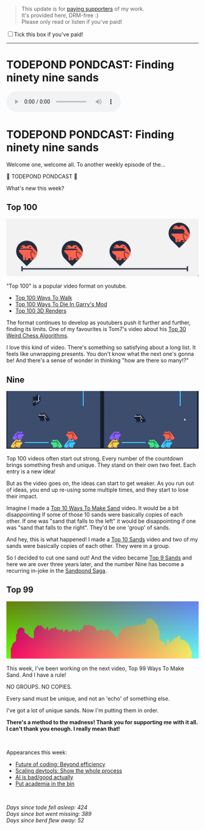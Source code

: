> This update is for [paying supporters](https://patreon.com/TodePond) of my work.<br>
> It's provided here, DRM-free :)<br>
> Please only read or listen if you've paid!

<input id="paid-checkbox" type="checkbox"><label for="paid-checkbox">Tick this box if you've paid!</label>

<script>
  const key = 'pondcast/paid'
  const paid = localStorage.getItem(key)
  const checkbox = document.getElementById('paid-checkbox')
  if (paid) {
    checkbox.checked = true
  }
  checkbox.addEventListener('change', () => {
    if (checkbox.checked) {
      localStorage.setItem(key, 'true')
    } else {
      localStorage.removeItem(key)
    }
  })
</script>

<hr>

# TODEPOND PONDCAST: Finding ninety nine sands

<audio controls>
  <source src="1.m4a" type="audio/x-m4a">
</audio>

# TODEPOND PONDCAST: Finding ninety nine sands

Welcome one, welcome all. To another weekly episode of the...

🐸 TODEPOND PONDCAST 🐸

What's new this week?

## Top 100

![chart of sands](1.png)

"Top 100" is a popular video format on youtube.

- [Top 100 Ways To Walk](https://www.youtube.com/watch?v=HEoUhlesN9E)
- [Top 100 Ways To Die In Garry's Mod](https://www.youtube.com/watch?v=NLijSNnLG4Y)
- [Top 100 3D Renders](https://www.youtube.com/watch?v=iKBs9l8jS6Q)

The format continues to develop as youtubers push it further and further, finding its limits. One of my favourites is Tom7's video about his [Top 30 Weird Chess Algorithms](https://www.youtube.com/watch?v=DpXy041BIlA).

I love this kind of video. There's something so satisfying about a long list. It feels like unwrapping presents. You don't know what the next one's gonna be! And there's a sense of wonder in thinking "how are there so many!?"

## Nine

![frogs](2.png)

Top 100 videos often start out strong. Every number of the countdown brings something fresh and unique. They stand on their own two feet. Each entry is a new idea!

But as the video goes on, the ideas can start to get weaker. As you run out of ideas, you end up re-using some multiple times, and they start to lose their impact.

Imagine I made a [Top 10 Ways To Make Sand](https://www.youtube.com/watch?v=BDyvjkAs5-Y) video. It would be a bit disappointing if some of those 10 sands were basically copies of each other. If one was "sand that falls to the left" it would be disappointing if one was "sand that falls to the right". They'd be one 'group' of sands.

And hey, this is what happened! I made a [Top 10 Sands](https://www.youtube.com/watch?v=BDyvjkAs5-Y) video and two of my sands were basically copies of each other. They were in a group.

So I decided to cut one sand out! And the video became [Top 9 Sands](https://www.youtube.com/watch?v=BDyvjkAs5-Y) and here we are over three years later, and the number Nine has become a recurring in-joke in the [Sandpond Saga](https://www.youtube.com/playlist?list=PL9uRa69RF-7ySCA9p13KOvzWjOOrxe46o).

## Top 99

![sands](3.png)

This week, I've been working on the next video, Top 99 Ways To Make Sand. And I have a rule!

NO GROUPS.
NO COPIES.

Every sand must be unique, and not an 'echo' of something else.

I've got a lot of unique sands. Now I'm putting them in order.

**There's a method to the madness! Thank you for supporting me with it all. I can't thank you enough. I really mean that!**

<br>

Appearances this week:

- [Future of coding: Beyond efficiency](https://futureofcoding.org/episodes/070)
- [Scaling devtools: Show the whole process](https://www.youtube.com/watch?v=yVAGf1zVde8)
- [AI is bad/good actually](https://www.todepond.com/wikiblogarden/better-computing/worse-computing/artificial-intelligence/bad/good/)
- [Put academia in the bin](https://www.todepond.com/wikiblogarden/academia/from/the-outside/)

<br>

_Days since tode fell asleep: 424_<br>
_Days since bot went missing: 389_<br>
_Days since berd flew away: 52_
